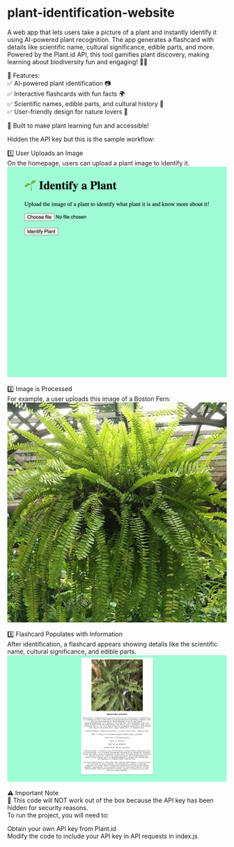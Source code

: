 # plant-identification-website
  
A web app that lets users take a picture of a plant and instantly identify it using AI-powered plant recognition. The app generates a flashcard with details like scientific name, cultural significance, edible parts, and more. Powered by the Plant.id API, this tool gamifies plant discovery, making learning about biodiversity fun and engaging! 🌱✨
  
🔹 Features:  
✅ AI-powered plant identification 📷  
✅ Interactive flashcards with fun facts 🌍  
✅ Scientific names, edible parts, and cultural history 🍃  
✅ User-friendly design for nature lovers 🌿  
  
🚀 Built to make plant learning fun and accessible!  
  
Hidden the API key but this is the sample workflow:  
  
1️⃣ User Uploads an Image  
On the homepage, users can upload a plant image to identify it.  
![Homepage](images/home_screen.png)  
  
2️⃣ Image is Processed  
For example, a user uploads this image of a Boston Fern:  
![Boston Fern Upload](images/boston_fern_plant.jpeg)  
  
3️⃣ Flashcard Populates with Information  
After identification, a flashcard appears showing details like the scientific name, cultural significance, and edible parts.  
![Flashcard Example](images/flashcard.png)  
  
⚠️ Important Note  
🚨 This code will NOT work out of the box because the API key has been hidden for security reasons.  
To run the project, you will need to:  
  
Obtain your own API key from Plant.id  
Modify the code to include your API key in API requests in index.js  
